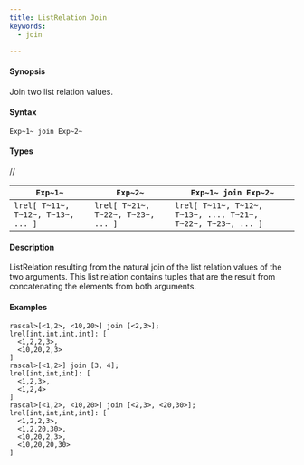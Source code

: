 ```yaml
---
title: ListRelation Join
keywords:
  - join

---
```


#### Synopsis

Join two list relation values.

#### Syntax

`Exp~1~ join Exp~2~`

#### Types

//

| `Exp~1~`                               |  `Exp~2~`                               | `Exp~1~ join Exp~2~`                                              |
| --- | --- | --- |
| `lrel[ T~11~, T~12~, T~13~, ... ]` |  `lrel[ T~21~, T~22~, T~23~, ... ]` | `lrel[ T~11~, T~12~, T~13~, ..., T~21~, T~22~, T~23~, ... ]`  |

#### Description

ListRelation resulting from the natural join of the list relation values of the two arguments.
This list relation contains tuples that are the result from concatenating the elements from both arguments.

#### Examples

```rascal-shell 
rascal>[<1,2>, <10,20>] join [<2,3>];
lrel[int,int,int,int]: [
  <1,2,2,3>,
  <10,20,2,3>
]
rascal>[<1,2>] join [3, 4];
lrel[int,int,int]: [
  <1,2,3>,
  <1,2,4>
]
rascal>[<1,2>, <10,20>] join [<2,3>, <20,30>];
lrel[int,int,int,int]: [
  <1,2,2,3>,
  <1,2,20,30>,
  <10,20,2,3>,
  <10,20,20,30>
]
```

